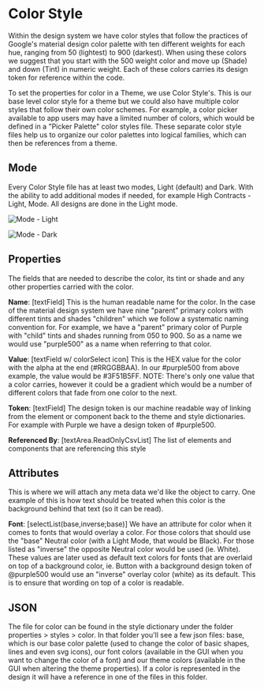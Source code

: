 # Color Style

Within the design system we have color styles that follow the practices of Google's material design color palette with ten different weights for each hue, ranging from 50 (lightest) to 900 (darkest). When using these colors we suggest that you start with the 500 weight color and move up (Shade) and down (Tint) in numeric weight. Each of these colors carries its design token for reference within the code.

To set the properties for color in a Theme, we use Color Style's. This is our base level color style for a theme but we could also have multiple color styles that follow their own color schemes. For example, a color picker available to app users may have a limited number of colors, which would be defined in a "Picker Palette" color styles file. These separate color style files help us to organize our color palettes into logical families, which can then be references from a theme.

## Mode

Every Color Style file has at least two modes, Light (default) and Dark. With the ability to add additional modes if needed, for example High Contracts - Light, Mode. All designs are done in the Light mode.

<div>

![Mode - Light](https://github.com/user-attachments/assets/4693ea88-789c-4c8a-b1c9-e28fabe064d7)

![Mode - Dark](https://github.com/user-attachments/assets/87c437bd-0699-47ed-ad27-6595afd5874c)


</div>

## Properties

The fields that are needed to describe the color, its tint or shade and any other properties carried with the color.

**Name**: \[textField] This is the human readable name for the color. In the case of the material design system we have nine "parent" primary colors with different tints and shades "children" which we follow a systematic naming convention for. For example, we have a "parent" primary color of Purple with "child" tints and shades running from 050 to 900. So as a name we would use "purple500" as a name when referring to that color.

**Value**: \[textField w/ colorSelect icon] This is the HEX value for the color with the alpha at the end (#RRGGBBAA). In our #purple500 from above example, the value would be #3F51B5FF. NOTE: There's only one value that a color carries, however it could be a gradient which would be a number of different colors that fade from one color to the next.

**Token**: \[textField] The design token is our machine readable way of linking from the element or component back to the theme and style dictionaries. For example with Purple we have a design token of #purple500.

**Referenced By**: \[textArea.ReadOnlyCsvList] The list of elements and components that are referencing this style

## Attributes

This is where we will attach any meta data we'd like the object to carry. One example of this is how text should be treated when this color is the background behind that text (so it can be read).

**Font**: \[selectList(base,inverse;base)] We have an attribute for color when it comes to fonts that would overlay a color. For those colors that should use the "base" Neutral color (with a Light Mode, that would be Black). For those listed as "inverse" the opposite Neutral color would be used (ie. White). These values are later used as default text colors for fonts that are overlaid on top of a background color, ie. Button with a background design token of @purple500 would use an "inverse" overlay color (white) as its default. This is to ensure that wording on top of a color is readable.

## JSON

The file for color can be found in the style dictionary under the folder properties > styles > color. In that folder you'll see a few json files: base, which is our base color palette (used to change the color of basic shapes, lines and even svg icons), our font colors (available in the GUI when you want to change the color of a font) and our theme colors (available in the GUI when altering the theme properties). If a color is represented in the design it will have a reference in one of the files in this folder.
